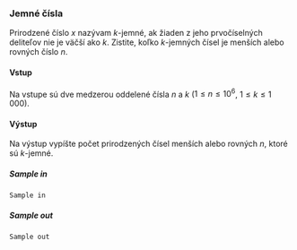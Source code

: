 ### Jemné čísla
Prirodzené číslo $x$ nazývam $k$-jemné, ak žiaden z jeho prvočíselných deliteľov nie je väčší ako $k$. Zistite, koľko $k$-jemných čísel je menších alebo rovných číslo $n$.

#### Vstup
Na vstupe sú dve medzerou oddelené čísla $n$ a $k$ ($1 \leq n \leq 10^6$, $1 \leq k \leq 1\,000$).

#### Výstup
Na výstup vypíšte počet prirodzených čísel menších alebo rovných $n$, ktoré sú $k$-jemné.

##### Sample in
```
Sample in
```

##### Sample out
```
Sample out
```
